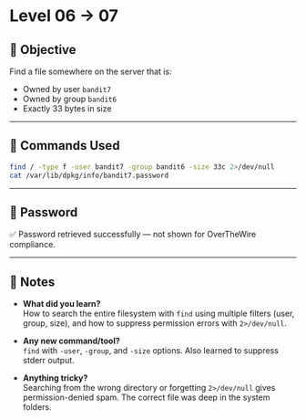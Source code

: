 # Level 06 → 07

## 🌟 Objective

Find a file somewhere on the server that is:
- Owned by user `bandit7`
- Owned by group `bandit6`
- Exactly 33 bytes in size

---

## 🧪 Commands Used

```bash
find / -type f -user bandit7 -group bandit6 -size 33c 2>/dev/null
cat /var/lib/dpkg/info/bandit7.password
```

---

## 🔐 Password

✅ Password retrieved successfully — not shown for OverTheWire compliance.

---

## 🧐 Notes

- **What did you learn?**  
  How to search the entire filesystem with `find` using multiple filters (user, group, size), and how to suppress permission errors with `2>/dev/null`.

- **Any new command/tool?**  
  `find` with `-user`, `-group`, and `-size` options. Also learned to suppress stderr output.

- **Anything tricky?**  
  Searching from the wrong directory or forgetting `2>/dev/null` gives permission-denied spam. The correct file was deep in the system folders.

